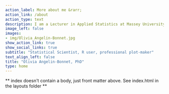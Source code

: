 ```yaml
---
action_label: More about me &rarr;
action_link: /about
action_type: text
description: I am a Lecturer in Applied Statistics at Massey University (Palmerston North, New Zealand). I am passionate about Systems Biology, 'omics data analysis and integration, and the study of biological networks from a statistical and computational perspective. I love using R for data analysis, creating (lots of) (gg)plots.
image_left: false
images:
- img/Olivia_Angelin-Bonnet.jpg
show_action_link: true
show_social_links: true
subtitle: "Statistical Scientist, R user, professional plot-maker"
text_align_left: false
title: "Olivia Angelin-Bonnet, PhD"
type: home
---
```


** index doesn't contain a body, just front matter above.
See index.html in the layouts folder **
